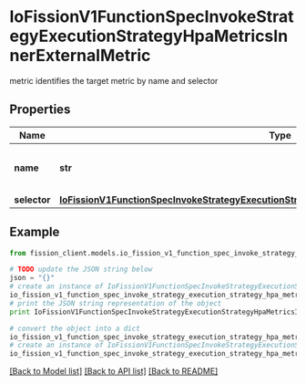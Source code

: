 # IoFissionV1FunctionSpecInvokeStrategyExecutionStrategyHpaMetricsInnerExternalMetric

metric identifies the target metric by name and selector

## Properties

Name | Type | Description | Notes
------------ | ------------- | ------------- | -------------
**name** | **str** | name is the name of the given metric | 
**selector** | [**IoFissionV1FunctionSpecInvokeStrategyExecutionStrategyHpaMetricsInnerExternalMetricSelector**](IoFissionV1FunctionSpecInvokeStrategyExecutionStrategyHpaMetricsInnerExternalMetricSelector.md) |  | [optional] 

## Example

```python
from fission_client.models.io_fission_v1_function_spec_invoke_strategy_execution_strategy_hpa_metrics_inner_external_metric import IoFissionV1FunctionSpecInvokeStrategyExecutionStrategyHpaMetricsInnerExternalMetric

# TODO update the JSON string below
json = "{}"
# create an instance of IoFissionV1FunctionSpecInvokeStrategyExecutionStrategyHpaMetricsInnerExternalMetric from a JSON string
io_fission_v1_function_spec_invoke_strategy_execution_strategy_hpa_metrics_inner_external_metric_instance = IoFissionV1FunctionSpecInvokeStrategyExecutionStrategyHpaMetricsInnerExternalMetric.from_json(json)
# print the JSON string representation of the object
print IoFissionV1FunctionSpecInvokeStrategyExecutionStrategyHpaMetricsInnerExternalMetric.to_json()

# convert the object into a dict
io_fission_v1_function_spec_invoke_strategy_execution_strategy_hpa_metrics_inner_external_metric_dict = io_fission_v1_function_spec_invoke_strategy_execution_strategy_hpa_metrics_inner_external_metric_instance.to_dict()
# create an instance of IoFissionV1FunctionSpecInvokeStrategyExecutionStrategyHpaMetricsInnerExternalMetric from a dict
io_fission_v1_function_spec_invoke_strategy_execution_strategy_hpa_metrics_inner_external_metric_form_dict = io_fission_v1_function_spec_invoke_strategy_execution_strategy_hpa_metrics_inner_external_metric.from_dict(io_fission_v1_function_spec_invoke_strategy_execution_strategy_hpa_metrics_inner_external_metric_dict)
```
[[Back to Model list]](../README.md#documentation-for-models) [[Back to API list]](../README.md#documentation-for-api-endpoints) [[Back to README]](../README.md)


